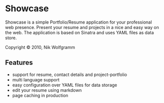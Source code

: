 # Showcase #
Showcase is a simple Portfolio/Resume application for your professional web presence.
Present your resume and projects in a nice and easy way on the web.
The application is based on Sinatra and uses YAML files as data store.

Copyright © 2010, Nik Wolfgramm

## Features ##
- support for resume, contact details and project-portfolio
- multi language support
- easy configuration over YAML files for data storage
- edit your resume using markdown
- page caching in production

